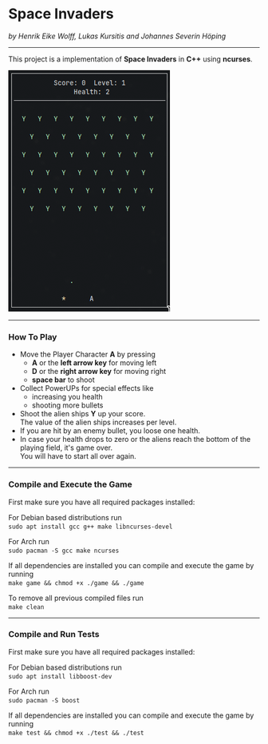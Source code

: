 # Space Invaders
_by Henrik Eike Wolff, Lukas Kursitis and Johannes Severin Höping_

---

This project is a implementation of **Space Invaders** in **C++** using **ncurses**.

![screenshot.png](img/screenshot.png)

---
### How To Play
* Move the Player Character **A** by pressing
  * **A** or the **left arrow key** for moving left
  * **D** or the **right arrow key** for moving right
  * **space bar** to shoot
* Collect PowerUPs for special effects like
  * increasing you health
  * shooting more bullets
* Shoot the alien ships **Y** up your score.  
The value of the alien ships increases per level.
* If you are hit by an enemy bullet, you loose one health.  
* In case your health drops to zero or the aliens reach the bottom of the playing field, it's game over.  
You will have to start all over again.

---
### Compile and Execute the Game

First make sure you have all required packages installed:  

For Debian based distributions run  
``sudo apt install gcc g++ make libncurses-devel``

For Arch run  
``sudo pacman -S gcc make ncurses``

If all dependencies are installed you can compile and execute the game by running  
``make game && chmod +x ./game && ./game``

To remove all previous compiled files run  
``make clean``

---
### Compile and Run Tests

First make sure you have all required packages installed:

For Debian based distributions run  
``sudo apt install libboost-dev``

For Arch run  
``sudo pacman -S boost``

If all dependencies are installed you can compile and execute the game by running  
``make test && chmod +x ./test && ./test``

